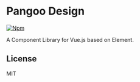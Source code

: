 # Pangoo Design

[![Npm](https://img.shields.io/npm/v/pangoo-design)](https://www.npmjs.com/package/pangoo-design)

A Component Library for Vue.js based on Element.

## License

MIT
